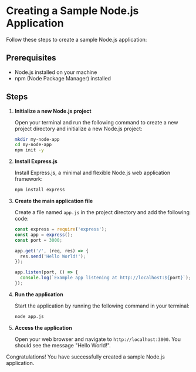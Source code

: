 # Creating a Sample Node.js Application

Follow these steps to create a sample Node.js application:

## Prerequisites

- Node.js installed on your machine
- npm (Node Package Manager) installed

## Steps

1. **Initialize a new Node.js project**

    Open your terminal and run the following command to create a new project directory and initialize a new Node.js project:

    ```bash
    mkdir my-node-app
    cd my-node-app
    npm init -y
    ```

2. **Install Express.js**

    Install Express.js, a minimal and flexible Node.js web application framework:

    ```bash
    npm install express
    ```

3. **Create the main application file**

    Create a file named `app.js` in the project directory and add the following code:

    ```javascript
    const express = require('express');
    const app = express();
    const port = 3000;

    app.get('/', (req, res) => {
      res.send('Hello World!');
    });

    app.listen(port, () => {
      console.log(`Example app listening at http://localhost:${port}`);
    });
    ```

4. **Run the application**

    Start the application by running the following command in your terminal:

    ```bash
    node app.js
    ```

5. **Access the application**

    Open your web browser and navigate to `http://localhost:3000`. You should see the message "Hello World!".

Congratulations! You have successfully created a sample Node.js application.
